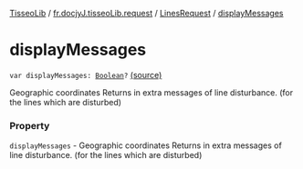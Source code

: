 [TisseoLib](../../index.md) / [fr.docjyJ.tisseoLib.request](../index.md) / [LinesRequest](index.md) / [displayMessages](./display-messages.md)

# displayMessages

`var displayMessages: `[`Boolean`](https://kotlinlang.org/api/latest/jvm/stdlib/kotlin/-boolean/index.html)`?` [(source)](https://github.com/docjyj/tisseoLib/tree/master/src/main/kotlin/fr/docjyJ/tisseoLib/request/LinesRequest.kt#L30)

Geographic coordinates Returns in extra messages of line disturbance. (for the lines which are disturbed)

### Property

`displayMessages` - Geographic coordinates Returns in extra messages of line disturbance. (for the lines which are disturbed)